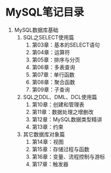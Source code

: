 # MySQL笔记目录

1. MySQL数据库基础
   1. SQL之SELECT使用篇
      1. 第03章：基本的SELECT语句
      2. 第04章：运算符
      3. 第05章：排序与分页
      4. 第06章：多表查询
      5. 第07章：单行函数
      6. 第08章：聚合函数
      7. 第09章：子查询
   2. SQL之DDL、DML、DCL使用篇
      1. 第10章：创建和管理表
      2. 第11章：数据处理之增删改
      3. 第12章：MySQL数据类型精讲
      4. 第13章：约束
   3. 其它数据库对象篇
      1. 第14章：视图
      2. 第15章：存储过程与函数
      3. 第16章：变量、流程控制与游标
      4. 第17章：触发器

